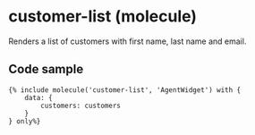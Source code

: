 # customer-list (molecule)

Renders a list of customers with first name, last name and email.

## Code sample

```
{% include molecule('customer-list', 'AgentWidget') with {
    data: {
        customers: customers
    }
} only%}
```
